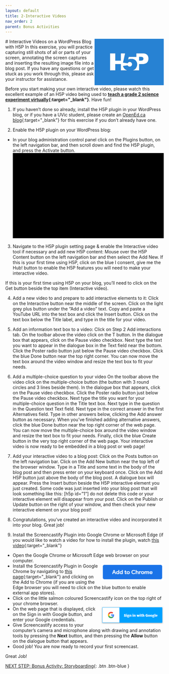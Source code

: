 ```yaml
---
layout: default
title: 2-Interactive Videos
nav_order: 2
parent: Bonus Activities
---
```

<img src="images/h5p.png" style="float:right;width:220px" alt="H5P logo"> 
# Interactive Videos on a WordPress Blog with H5P
In this exercise, you will practice capturing still shots of all or parts of your screen, annotating the screen captures and inserting the resulting image file into a blog post. If you have any questions or get stuck as you work through this, please ask your instructor for assistance.

Before you start making your own interactive video, please watch this excellent example of an H5P video being used to **[teach a grade 2 science experiment virtually](https://brittanyseducblog.opened.ca/2020/10/03/science-demonstration-video){:target="_blank"}**. Have fun!  

1. If you haven’t done so already, install the H5P plugin in your WordPress blog, or if you have a UVic student, please create an [OpenEd.ca blog](https://opened.ca/get-started/){:target="_blank"} for this exercise if you don’t already have one.

2. Enable the H5P plugin on your WordPress blog:
- In your blog administration control panel click on the Plugins button, on the left navigation bar, and then scroll down and find the H5P plugin, and press the Activate button.
![Activate H5P plugin](images/h5p-01.gif)

3. Navigate to the H5P plugin setting page & enable the Interactive video tool if necessary and add new H5P content:
Mouse over the H5P Content button on the left navigation bar and then select the Add New.
If this is your first time using H5P, click on the blue I consent, give me the Hub! button to enable the H5P features you will need to make your interactive video.


If this is your first time using H5P on your blog, you’ll need to click on the Get button beside the top item (Interactive video).



4. Add a new video to and prepare to add interactive elements to it:
Click on the Interactive button near the middle of the screen.
Click on the light grey plus button under the “Add a video” text.
Copy and paste a YouTube URL into the text box and click the Insert button.
Click on the text box below the Title label, and type in the title for your video.



5. Add an information text box to a video:
Click on Step 2 Add interactions tab.
On the toolbar above the video click on the T button.
In the dialogue box that appears, click on the Pause video checkbox.
Next type the text you want to appear in the dialogue box in the Text field near the bottom.
Click the Poster radio button just below the Pause video checkbox.
Click the blue Done button near the top right corner.
You can now move the text box around the video window and resize the text box to fit your needs.


6. Add a multiple-choice question to your video
On the toolbar above the video click on the multiple-choice button (the button with 3 round circles and 3 lines beside them).
In the dialogue box that appears, click on the Pause video checkbox.
Click the Poster radio button just below the Pause video checkbox.
Next type the title you want for your multiple-choice question in the Title text box.
Next type in the question in the Question text Text field.
Next type in the correct answer in the first Alternatives field.
Type in other answers below, clicking the Add answer button as necessary.
When you’ve finished adding alternative answers, click the blue Done button near the top right corner of the web page.
You can now move the multiple-choice box around the video window and resize the text box to fit your needs.
Finally, click the blue Create button in the very top right corner of the web page. Your interactive video is now ready to be embedded in a blog post or web page!



7. Add your interactive video to a blog post:
Click on the Posts button on the left navigation bar.
Click on the Add New button near the top left of the browser window.
Type in a Title and some text in the body of the blog post and then press enter on your keyboard once.
Click on the Add H5P button just above the body of the blog post.
A dialogue box will appear. Press the Insert button beside the H5P interactive element you just created.
Some code was just inserted into your blog post that will look something like this: [h5p id=”1”] do not delete this code or your interactive element will disappear from your post.
Click on the Publish or Update button on the right of your window, and then check your new interactive element on your blog post!


8. Congratulations, you’ve created an interactive video and incorporated it into your blog. Great job!

1. Install the Screencastify Plugin into Google Chrome or Microsoft Edge (if you would like to watch a video for how to install the plugin, watch [this video](http://bit.ly/2mtNP3E){:target="_blank"}
- Open the Google Chrome or Microsoft Edge web browser on your computer.   
- <img src="images/screencastify-02.png" style="float:right;width:200px" alt="Add to Chrome button">  Install the Screencastify Plugin in Google Chrome by navigating to [this page](https://chrome.google.com/webstore/detail/screencastify-screen-vide/mmeijimgabbpbgpdklnllpncmdofkcpn?hl=en){:target="_blank"} and clicking on the Add to Chrome (if you are using the Edge browser you will need to click on the blue button to enable external app stores).
- Click on the little salmon coloured Screencastify icon on the top right of your chrome browser.
- <img src="images/screencastify-03.png" style="float:right;width:200px" alt="Google sign in picture">  On the web page that is displayed, click on the Sign in with Google button, and enter your Google credentials.
- Give Screencastify access to your computer’s camera and microphone along with drawing and annotation tools by pressing the **Next** button, and then pressing the **Allow** button on the dialogue button that appears.
- Good job! You are now ready to record your first screencast.

Great Job!<br>

[NEXT STEP: Bonus Activity: Storyboarding](storyboarding.html){: .btn .btn-blue }
